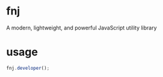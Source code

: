 # fnj
A modern, lightweight, and powerful JavaScript utility library

# usage
```javascript
fnj.developer();
```
